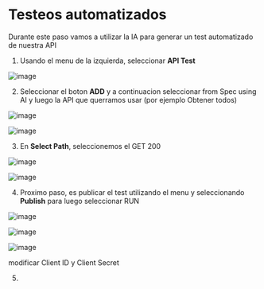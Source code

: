 # Testeos automatizados

Durante este paso vamos a utilizar la IA para generar un test automatizado de nuestra API

1) Usando el menu de la izquierda, seleccionar **API Test**

![image](https://github.com/user-attachments/assets/b7047a6c-6815-4e34-ad9e-312923bb4103)

2) Seleccionar el boton **ADD** y a continuacion seleccionar from Spec using AI y luego la API que querramos usar (por ejemplo Obtener todos)

![image](https://github.com/user-attachments/assets/9f4bcfd9-0696-4243-b7d5-f164bcead438)

![image](https://github.com/user-attachments/assets/4caf2afa-7b1b-471d-809d-147c723349df)

3) En **Select Path**, seleccionemos el GET 200

![image](https://github.com/user-attachments/assets/ebbff408-4460-4915-9710-60a0c870e6fd)

![image](https://github.com/user-attachments/assets/38d4ea31-91f2-4e32-81f7-dff1f0e3bc9e)

4) Proximo paso, es publicar el test utilizando el menu y seleccionando **Publish** para luego seleccionar RUN

![image](https://github.com/user-attachments/assets/25e4638a-3594-440d-91e7-17d09d6c5298)

![image](https://github.com/user-attachments/assets/4669b19d-05e1-4106-8d12-0d2fd20d57f2)

![image](https://github.com/user-attachments/assets/084eb0fa-fbdb-460a-bf88-604abb182f3f)

modificar Client ID y Client Secret

5)  
